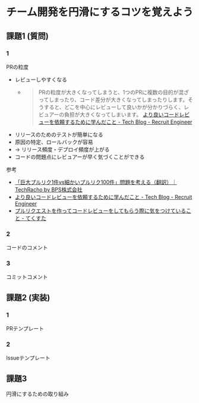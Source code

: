 # チーム開発を円滑にするコツを覚えよう

## 課題1 (質問)

### 1

PRの粒度

- レビューしやすくなる
  - >PRの粒度が大きくなってしまうと、1つのPRに複数の目的が混ざってしまったり、コード差分が大きくなってしまったりします。そうすると、どこを中心にレビューして良いかが分かりづらく、レビュアーの負担が大きくなってしまいます。 [より良いコードレビューを依頼するために学んだこと - Tech Blog - Recruit Engineer](https://engineer.recruit-lifestyle.co.jp/techblog/2017-02-07-code-review/)
- リリースのためのテストが簡単になる
- 原因の特定、ロールバックが容易
- → リリース頻度・デプロイ頻度が上がる
- コードの問題点にレビュアーが早く気づくことができる

参考

- [「巨大プルリク1件vs細かいプルリク100件」問題を考える（翻訳）｜TechRacho by BPS株式会社](https://techracho.bpsinc.jp/hachi8833/2018_02_07/51095)
- [より良いコードレビューを依頼するために学んだこと - Tech Blog - Recruit Engineer](https://engineer.recruit-lifestyle.co.jp/techblog/2017-02-07-code-review/)
- [プルリクエストを作ってコードレビューをしてもらう際に気をつけていること - てくすた](https://texta.pixta.jp/entry/2017/12/05/123000)

### 2

コードのコメント

### 3

コミットコメント

## 課題2 (実装)

### 1

PRテンプレート

### 2

Issueテンプレート

## 課題3

円滑にするための取り組み
